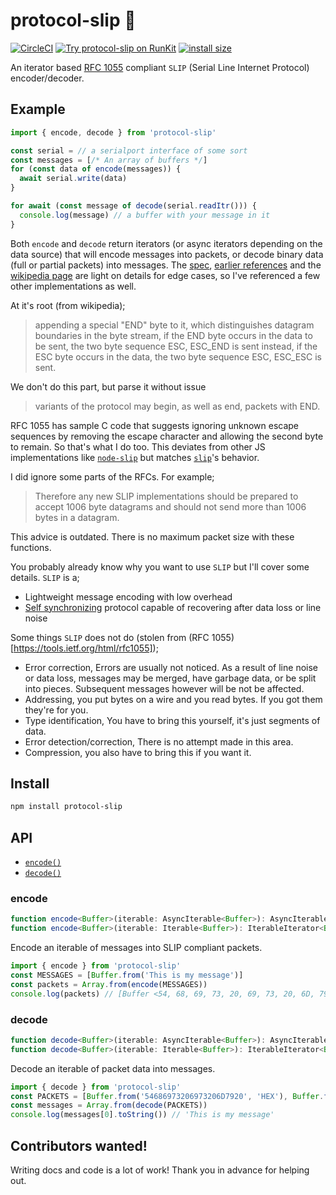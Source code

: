 # protocol-slip 🍌

[![CircleCI](https://circleci.com/gh/reconbot/protocol-slip/tree/master.svg?style=svg&circle-token=d75c1842b237fef8232fae158891b990f519d69e)](https://circleci.com/gh/reconbot/protocol-slip/tree/master)
[![Try protocol-slip on RunKit](https://badge.runkitcdn.com/protocol-slip.svg)](https://npm.runkit.com/protocol-slip)
[![install size](https://packagephobia.now.sh/badge?p=protocol-slip)](https://packagephobia.now.sh/result?p=protocol-slip)

An iterator based [RFC 1055](https://tools.ietf.org/html/rfc1055) compliant `SLIP` (Serial Line Internet Protocol) encoder/decoder.

## Example
```js
import { encode, decode } from 'protocol-slip'

const serial = // a serialport interface of some sort
const messages = [/* An array of buffers */]
for (const data of encode(messages)) {
  await serial.write(data)
}

for await (const message of decode(serial.readItr())) {
  console.log(message) // a buffer with your message in it
}
```

Both `encode` and `decode` return iterators (or async iterators depending on the data source) that will encode messages into packets, or decode binary data (full or partial packets) into messages. The [spec](https://tools.ietf.org/html/rfc1055), [earlier references](https://tools.ietf.org/html/rfc914) and the [wikipedia page](https://en.wikipedia.org/wiki/Serial_Line_Internet_Protocol) are light on details for edge cases, so I've referenced a few other implementations as well.

At it's root (from wikipedia);

> appending a special "END" byte to it, which distinguishes datagram boundaries in the byte stream,
> if the END byte occurs in the data to be sent, the two byte sequence ESC, ESC_END is sent instead,
> if the ESC byte occurs in the data, the two byte sequence ESC, ESC_ESC is sent.

We don't do this part, but parse it without issue
> variants of the protocol may begin, as well as end, packets with END.

RFC 1055 has sample C code that suggests ignoring unknown escape sequences by removing the escape character and allowing the second byte to remain. So that's what I do too. This deviates from other JS implementations like [`node-slip`](https://github.com/OhMeadhbh/node-slip) but matches [`slip`](https://github.com/colinbdclark/slip.js)'s behavior.

I did ignore some parts of the RFCs. For example;

> Therefore any new SLIP implementations should be prepared to accept 1006 byte datagrams and should not send more than 1006 bytes in a datagram.

This advice is outdated. There is no maximum packet size with these functions.

You probably already know why you want to use `SLIP` but I'll cover some details. `SLIP` is a;
- Lightweight message encoding with low overhead
- [Self synchronizing](https://en.wikipedia.org/wiki/Self-synchronizing_code) protocol capable of recovering after data loss or line noise

Some things `SLIP` does not do (stolen from (RFC 1055)[https://tools.ietf.org/html/rfc1055]);
- Error correction, Errors are usually not noticed. As a result of line noise or data loss, messages may be merged, have garbage data, or be split into pieces. Subsequent messages however will be not be affected.
- Addressing, you put bytes on a wire and you read bytes. If you got them they're for you.
- Type identification, You have to bring this yourself, it's just segments of data.
- Error detection/correction, There is no attempt made in this area.
- Compression, you also have to bring this if you want it.

## Install
```bash
npm install protocol-slip
```

## API

- [`encode()`](#encode)
- [`decode()`](#decode)

### encode
```ts
function encode<Buffer>(iterable: AsyncIterable<Buffer>): AsyncIterableIterator<Buffer>
function encode<Buffer>(iterable: Iterable<Buffer>): IterableIterator<Buffer>
```

Encode an iterable of messages into SLIP compliant packets.

```ts
import { encode } from 'protocol-slip'
const MESSAGES = [Buffer.from('This is my message')]
const packets = Array.from(encode(MESSAGES))
console.log(packets) // [Buffer <54, 68, 69, 73, 20, 69, 73, 20, 6D, 79, 20, 6D, 65, 73, 73, 61, 67, 65, C0>]
```

### decode
```ts
function decode<Buffer>(iterable: AsyncIterable<Buffer>): AsyncIterableIterator<Buffer>
function decode<Buffer>(iterable: Iterable<Buffer>): IterableIterator<Buffer>
```

Decode an iterable of packet data into messages.

```ts
import { decode } from 'protocol-slip'
const PACKETS = [Buffer.from('54686973206973206D7920', 'HEX'), Buffer.from('6D657373616765C0', 'HEX')]
const messages = Array.from(decode(PACKETS))
console.log(messages[0].toString()) // 'This is my message'

```

## Contributors wanted!

Writing docs and code is a lot of work! Thank you in advance for helping out.
